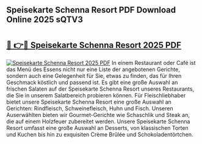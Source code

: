 ## Speisekarte Schenna Resort PDF Download Online 2025 sQTV3

# <h2><a href="http://gccevo.nevu.top/?p=Speisekarte+Schenna+Resort">🔗 👉🔴 Speisekarte Schenna Resort 2025 PDF</a></h2>

[![Speisekarte Schenna Resort 2025 PDF](https://i.imgur.com/dBaPXMq.png)](http://gccevo.nevu.top/?p=Speisekarte+Schenna+Resort)
In einem Restaurant oder Café ist das Menü des Essens nicht nur eine Liste der angebotenen Gerichte, sondern auch eine Gelegenheit für Sie, etwas zu finden, das für Ihren Geschmack köstlich und passend ist. Es gibt eine große Auswahl an frischen Salaten auf der Speisekarte Schenna Resort unseres Restaurants, die Sie in unserem Salatbereich probieren können. Für Fleischliebhaber bietet unsere Speisekarte Schenna Resort eine große Auswahl an Gerichten: Rindfleisch, Schweinefleisch, Huhn und Fisch. Unseren Auserwählten bieten wir Gourmet-Gerichte wie Schaschlik und Steak an, die auf einem Holzfeuer zubereitet werden. Unsere Speisekarte Schenna Resort umfasst eine große Auswahl an Desserts, von klassischen Torten und Kuchen bis hin zu exquisiten Crème Brûlée und Schokoladentörtchen.
